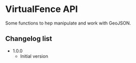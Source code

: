 # VirtualFence API
Some functions to hep manipulate and work with GeoJSON.

## Changelog list
* 1.0.0
  + Initial version
